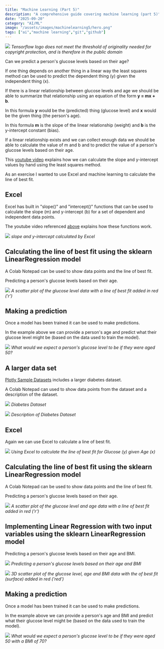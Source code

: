 ```yaml
---
title: "Machine Learning (Part 5)"
description: "A comprehensive guide covering machine learning (part 5)"
date: "2025-09-20"
category: "AI/ML"
image: "/assets/images/machinelearning5/hero.png"
tags: ["ai","machine learning","git","github"]
---
```


![](/assets/images/machinelearning5/tensorflow-logo.svg)
*Tensorflow logo does not meet the threshold of originality needed for copyright protection, and is therefore in the public domain*


Can we predict a person's glucose levels based on their age?

If one thing depends on another thing in a linear way the least squares method can be used to predict the dependent thing (y) given the independent thing (x).

If there is a linear relationship between glucose levels and age we should be able to summarize that relationship using an equation of the form **y = mx + b**.

In this formula **y** would be the (predicted) thing (glucose level) and **x** would be the given thing (the person's age).

In this formula **m** is the slope of the linear relationship (weight) and **b** is the y-intercept constant (bias).

If a linear relationship exists and we can collect enough data we should be able to calculate the value of m and b and to predict the value of a person's glucose levels based on their age.

This [youtube video](https://www.youtube.com/watch?v=p_fu7gIikxY) explains how we can calculate the slope and y-intercept values by hand  using the least squares method.

As an exercise I wanted to use Excel and machine learning to calculate the line of best fit.


## Excel

Excel has built in "slope()" and "intercept()" functions that can be used to calculate the slope (m) and y-intercept (b) for a set of dependent and independent data points.

The youtube video referenced [above](https://www.youtube.com/watch?v=p_fu7gIikxY) explains how these functions work.

![](/assets/images/machinelearning5/screen-shot-2022-06-10-at-9.03.43-am-629x414.png)
*slope and y-intercept calculated by Excel*


## Calculating the line of best fit using the sklearn LinearRegression model

A Colab Notepad can be used to show data points and the line of best fit.

Predicting a person's glucose levels based on their age.

![](/assets/images/machinelearning5/screen-shot-2022-06-13-at-10.38.18-am-987x1048.png)
*A scatter plot of the glucose level data with a line of best fit added in red ('r')*


## Making a prediction

Once a model has been trained it can be used to make predictions.

In the example above we can provide a person's age and predict what their glucose level might be (based on the data used to train the model).

![](/assets/images/machinelearning5/screen-shot-2022-06-13-at-1.38.01-pm-831x71.png)
*What would we expect a person's glucose level to be if they were aged 50?*


## A larger data set

[Plotly Sample Datasets](https://github.com/plotly/datasets) includes a larger diabetes dataset.

A Colab Notepad can used to show data points from the dataset and a description of the dataset.

![](/assets/images/machinelearning5/screen-shot-2022-06-11-at-2.03.18-pm-1007x671.png)
*Diabetes Dataset*

![](/assets/images/machinelearning5/screen-shot-2022-06-11-at-2.03.38-pm-1189x503.png)
*Description of Diabetes Dataset*


## Excel

Again we can use Excel to calculate a line of best fit.

![](/assets/images/machinelearning5/screen-shot-2022-06-11-at-1.52.11-pm-891x413.png)
*Using Excel to calculate the line of best fit for Glucose (y) given Age (x)*


## Calculating the line of best fit using the sklearn LinearRegression model

A Colab Notepad can be used to show data points and the line of best fit.

Predicting a person's glucose levels based on their age.

![](/assets/images/machinelearning5/screen-shot-2022-06-13-at-10.59.36-am-981x1033.png)
*A scatter plot of the glucose level and age data with a line of best fit added in red ('r')*


## Implementing Linear Regression with two input variables using the sklearn LinearRegression model

Predicting a person's glucose levels based on their age and BMI.

![](/assets/images/machinelearning5/screen-shot-2022-06-13-at-12.09.40-pm-803x1187.png)
*Predicting a person's glucose levels based on their age and BMI*

![](/assets/images/machinelearning5/screen-shot-2022-06-13-at-12.09.50-pm-678x371.png)
*3D scatter plot of the glucose level, age and BMI data with the of best fit (surface) added in red ('red')*


## Making a prediction

Once a model has been trained it can be used to make predictions.

In the example above we can provide a person's age and BMI and predict what their glucose level might be (based on the data used to train the model).

![](/assets/images/machinelearning5/screen-shot-2022-06-13-at-1.54.58-pm-830x100.png)
*What would we expect a person's glucose level to be if they were aged 50 with a BMI of 70?*
